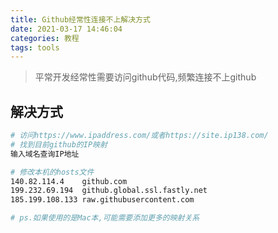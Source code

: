 ```yaml
---
title: Github经常性连接不上解决方式
date: 2021-03-17 14:46:04
categories: 教程
tags: tools
---
```


> 平常开发经常性需要访问github代码,频繁连接不上github

<!-- more -->

## 解决方式
```sh
# 访问https://www.ipaddress.com/或者https://site.ip138.com/
# 找到目前github的IP映射
输入域名查询IP地址

# 修改本机的hosts文件
140.82.114.4	github.com
199.232.69.194	github.global.ssl.fastly.net
185.199.108.133	raw.githubusercontent.com

# ps.如果使用的是Mac本,可能需要添加更多的映射关系
```
